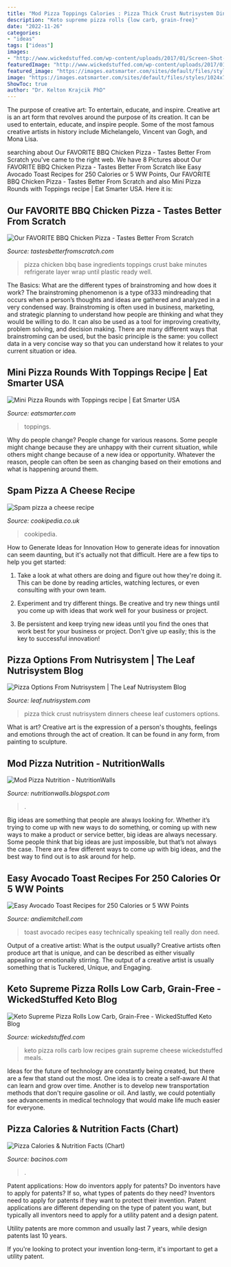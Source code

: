 ```yaml
---
title: "Mod Pizza Toppings Calories : Pizza Thick Crust Nutrisystem Dinners Cheese Leaf Customers Options"
description: "Keto supreme pizza rolls {low carb, grain-free}"
date: "2022-11-26"
categories:
- "ideas"
tags: ["ideas"]
images:
- "http://www.wickedstuffed.com/wp-content/uploads/2017/01/Screen-Shot-2017-01-31-at-3.18.46-PM-1024x763.png"
featuredImage: "http://www.wickedstuffed.com/wp-content/uploads/2017/01/Screen-Shot-2017-01-31-at-3.18.46-PM-1024x763.png"
featured_image: "https://images.eatsmarter.com/sites/default/files/styles/1024x768/public/mini-pizza-rounds-with-toppings-464341.jpg"
image: "https://images.eatsmarter.com/sites/default/files/styles/1024x768/public/mini-pizza-rounds-with-toppings-464341.jpg"
ShowToc: true
author: "Dr. Kelton Krajcik PhD"
---
```



The purpose of creative art: To entertain, educate, and inspire.
Creative art is an art form that revolves around the purpose of its creation. It can be used to entertain, educate, and inspire people. Some of the most famous creative artists in history include Michelangelo, Vincent van Gogh, and Mona Lisa.

	

		
searching about Our FAVORITE BBQ Chicken Pizza - Tastes Better From Scratch you've came to the right web. We have 8 Pictures about Our FAVORITE BBQ Chicken Pizza - Tastes Better From Scratch like Easy Avocado Toast Recipes for 250 Calories or 5 WW Points, Our FAVORITE BBQ Chicken Pizza - Tastes Better From Scratch and also Mini Pizza Rounds with Toppings recipe | Eat Smarter USA. Here it is:
		
    
## Our FAVORITE BBQ Chicken Pizza - Tastes Better From Scratch

<img loading=lazy src="https://tastesbetterfromscratch.com/wp-content/uploads/2013/03/BBQ-Chicken-Pizza-9.jpg" onerror="this.onerror=null;this.src='https://tse4.mm.bing.net/th?id=OIP.jBhMpd9prcYxA5fWeeOjTQHaLG&amp;pid=15.1';" alt="Our FAVORITE BBQ Chicken Pizza - Tastes Better From Scratch">

_Source: tastesbetterfromscratch.com_

>pizza chicken bbq base ingredients toppings crust bake minutes refrigerate layer wrap until plastic ready well. 

	

The Basics: What are the different types of brainstroming and how does it work?
The brainstroming phenomenon is a type of333 mindreading that occurs when a person’s thoughts and ideas are gathered and analyzed in a very condensed way. Brainstroming is often used in business, marketing, and strategic planning to understand how people are thinking and what they would be willing to do. It can also be used as a tool for improving creativity, problem solving, and decision making. There are many different ways that brainstroming can be used, but the basic principle is the same: you collect data in a very concise way so that you can understand how it relates to your current situation or idea.

    
## Mini Pizza Rounds With Toppings Recipe | Eat Smarter USA

<img loading=lazy src="https://images.eatsmarter.com/sites/default/files/styles/1024x768/public/mini-pizza-rounds-with-toppings-464341.jpg" onerror="this.onerror=null;this.src='https://tse4.mm.bing.net/th?id=OIP.lQKWdyDtxqfgvVAAziL1KAHaFj&amp;pid=15.1';" alt="Mini Pizza Rounds with Toppings recipe | Eat Smarter USA">

_Source: eatsmarter.com_

>toppings. 

	

Why do people change?
People change for various reasons. Some people might change because they are unhappy with their current situation, while others might change because of a new idea or opportunity. Whatever the reason, people can often be seen as changing based on their emotions and what is happening around them.

    
## Spam Pizza A Cheese Recipe

<img loading=lazy src="https://www.cookipedia.co.uk/wiki/images/a/a7/Spam_pizza_recipe.jpg" onerror="this.onerror=null;this.src='https://tse3.mm.bing.net/th?id=OIP.g9PspDfsoXoF7hH_1cEOHwHaFa&amp;pid=15.1';" alt="Spam pizza a cheese recipe">

_Source: cookipedia.co.uk_

>cookipedia. 

	

How to Generate Ideas for Innovation
How to generate ideas for innovation can seem daunting, but it's actually not that difficult. Here are a few tips to help you get started:
1. Take a look at what others are doing and figure out how they're doing it. This can be done by reading articles, watching lectures, or even consulting with your own team.

2. Experiment and try different things. Be creative and try new things until you come up with ideas that work well for your business or project.

3. Be persistent and keep trying new ideas until you find the ones that work best for your business or project. Don't give up easily; this is the key to successful innovation!

    
## Pizza Options From Nutrisystem | The Leaf Nutrisystem Blog

<img loading=lazy src="https://leaf.nutrisystem.com/wp-content/uploads/2017/07/Thick-Crust-Pizza.jpg" onerror="this.onerror=null;this.src='https://tse3.mm.bing.net/th?id=OIP.FvDPIhZCkS3VQ8p_9PjyXAHaFf&amp;pid=15.1';" alt="Pizza Options From Nutrisystem | The Leaf Nutrisystem Blog">

_Source: leaf.nutrisystem.com_

>pizza thick crust nutrisystem dinners cheese leaf customers options. 

	

What is art?
Creative art is the expression of a person's thoughts, feelings and emotions through the act of creation. It can be found in any form, from painting to sculpture.

    
## Mod Pizza Nutrition - NutritionWalls

<img loading=lazy src="https://image.zmenu.com/menupic/2159729/s_4b218a3d-3869-46eb-a50f-b73c071f6892.jpg" onerror="this.onerror=null;this.src='https://tse3.mm.bing.net/th?id=OIP.lgTuaXPYCrxj06dn-p5e3wHaNL&amp;pid=15.1';" alt="Mod Pizza Nutrition - NutritionWalls">

_Source: nutritionwalls.blogspot.com_

>. 

	

Big ideas are something that people are always looking for. Whether it’s trying to come up with new ways to do something, or coming up with new ways to make a product or service better, big ideas are always necessary. Some people think that big ideas are just impossible, but that’s not always the case. There are a few different ways to come up with big ideas, and the best way to find out is to ask around for help.

    
## Easy Avocado Toast Recipes For 250 Calories Or 5 WW Points

<img loading=lazy src="https://www.andiemitchell.com/wp-content/uploads/2019/01/3_easy_avocado_toast_recipes-1.jpg" onerror="this.onerror=null;this.src='https://tse2.mm.bing.net/th?id=OIP.Ga0yQFcvPG-CMWsteOUEpAHaLH&amp;pid=15.1';" alt="Easy Avocado Toast Recipes for 250 Calories or 5 WW Points">

_Source: andiemitchell.com_

>toast avocado recipes easy technically speaking tell really don need. 

	

Output of a creative artist: What is the output usually?
Creative artists often produce art that is unique, and can be described as either visually appealing or emotionally stirring. The output of a creative artist is usually something that is Tuckered, Unique, and Engaging.

    
## Keto Supreme Pizza Rolls Low Carb, Grain-Free - WickedStuffed Keto Blog

<img loading=lazy src="http://www.wickedstuffed.com/wp-content/uploads/2017/01/Screen-Shot-2017-01-31-at-3.18.46-PM-1024x763.png" onerror="this.onerror=null;this.src='https://tse3.mm.bing.net/th?id=OIP.vl4kR9rQMh5OtaWBPmZEzAHaFh&amp;pid=15.1';" alt="Keto Supreme Pizza Rolls Low Carb, Grain-Free - WickedStuffed Keto Blog">

_Source: wickedstuffed.com_

>keto pizza rolls carb low recipes grain supreme cheese wickedstuffed meals. 

	

Ideas for the future of technology are constantly being created, but there are a few that stand out the most. One idea is to create a self-aware AI that can learn and grow over time. Another is to develop new transportation methods that don't require gasoline or oil. And lastly, we could potentially see advancements in medical technology that would make life much easier for everyone.

    
## Pizza Calories &amp; Nutrition Facts (Chart)

<img loading=lazy src="https://www.bacinos.com/wp-content/uploads/2021/05/Pizza-Calories-Nutrition-Facts-pin-2-750x1125.jpg" onerror="this.onerror=null;this.src='https://tse2.mm.bing.net/th?id=OIP.3LR5IcgpWA0s7WSgjPXg9QHaLH&amp;pid=15.1';" alt="Pizza Calories &amp; Nutrition Facts (Chart)">

_Source: bacinos.com_

>. 

	

Patent applications: How do inventors apply for patents?
Do inventors have to apply for patents? If so, what types of patents do they need?
Inventors need to apply for patents if they want to protect their invention. Patent applications are different depending on the type of patent you want, but typically all inventors need to apply for a utility patent and a design patent. 

 Utility patents are more common and usually last 7 years, while design patents last 10 years. 

If you're looking to protect your invention long-term, it's important to get a utility patent.

